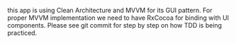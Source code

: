 this app is using Clean Architecture and MVVM for its GUI pattern. For proper MVVM implementation we need to have RxCocoa for binding with UI components.
Please see git commit for step by step on how TDD is being practiced.
